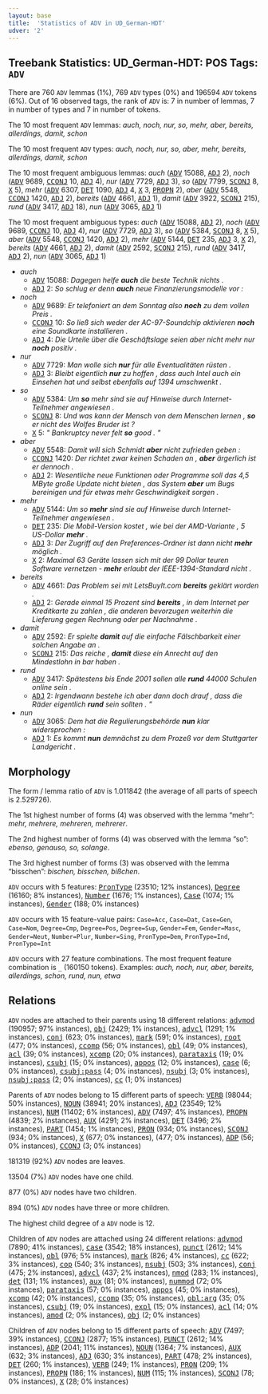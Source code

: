 ```yaml
---
layout: base
title:  'Statistics of ADV in UD_German-HDT'
udver: '2'
---
```


## Treebank Statistics: UD_German-HDT: POS Tags: `ADV`

There are 760 `ADV` lemmas (1%), 769 `ADV` types (0%) and 196594 `ADV` tokens (6%).
Out of 16 observed tags, the rank of `ADV` is: 7 in number of lemmas, 7 in number of types and 7 in number of tokens.

The 10 most frequent `ADV` lemmas: <em>auch, noch, nur, so, mehr, aber, bereits, allerdings, damit, schon</em>

The 10 most frequent `ADV` types:  <em>auch, noch, nur, so, aber, mehr, bereits, allerdings, damit, schon</em>

The 10 most frequent ambiguous lemmas: <em>auch</em> (<tt><a href="de_hdt-pos-ADV.html">ADV</a></tt> 15088, <tt><a href="de_hdt-pos-ADJ.html">ADJ</a></tt> 2), <em>noch</em> (<tt><a href="de_hdt-pos-ADV.html">ADV</a></tt> 9689, <tt><a href="de_hdt-pos-CCONJ.html">CCONJ</a></tt> 10, <tt><a href="de_hdt-pos-ADJ.html">ADJ</a></tt> 4), <em>nur</em> (<tt><a href="de_hdt-pos-ADV.html">ADV</a></tt> 7729, <tt><a href="de_hdt-pos-ADJ.html">ADJ</a></tt> 3), <em>so</em> (<tt><a href="de_hdt-pos-ADV.html">ADV</a></tt> 7799, <tt><a href="de_hdt-pos-SCONJ.html">SCONJ</a></tt> 8, <tt><a href="de_hdt-pos-X.html">X</a></tt> 5), <em>mehr</em> (<tt><a href="de_hdt-pos-ADV.html">ADV</a></tt> 6307, <tt><a href="de_hdt-pos-DET.html">DET</a></tt> 1090, <tt><a href="de_hdt-pos-ADJ.html">ADJ</a></tt> 4, <tt><a href="de_hdt-pos-X.html">X</a></tt> 3, <tt><a href="de_hdt-pos-PROPN.html">PROPN</a></tt> 2), <em>aber</em> (<tt><a href="de_hdt-pos-ADV.html">ADV</a></tt> 5548, <tt><a href="de_hdt-pos-CCONJ.html">CCONJ</a></tt> 1420, <tt><a href="de_hdt-pos-ADJ.html">ADJ</a></tt> 2), <em>bereits</em> (<tt><a href="de_hdt-pos-ADV.html">ADV</a></tt> 4661, <tt><a href="de_hdt-pos-ADJ.html">ADJ</a></tt> 1), <em>damit</em> (<tt><a href="de_hdt-pos-ADV.html">ADV</a></tt> 3922, <tt><a href="de_hdt-pos-SCONJ.html">SCONJ</a></tt> 215), <em>rund</em> (<tt><a href="de_hdt-pos-ADV.html">ADV</a></tt> 3417, <tt><a href="de_hdt-pos-ADJ.html">ADJ</a></tt> 18), <em>nun</em> (<tt><a href="de_hdt-pos-ADV.html">ADV</a></tt> 3065, <tt><a href="de_hdt-pos-ADJ.html">ADJ</a></tt> 1)

The 10 most frequent ambiguous types:  <em>auch</em> (<tt><a href="de_hdt-pos-ADV.html">ADV</a></tt> 15088, <tt><a href="de_hdt-pos-ADJ.html">ADJ</a></tt> 2), <em>noch</em> (<tt><a href="de_hdt-pos-ADV.html">ADV</a></tt> 9689, <tt><a href="de_hdt-pos-CCONJ.html">CCONJ</a></tt> 10, <tt><a href="de_hdt-pos-ADJ.html">ADJ</a></tt> 4), <em>nur</em> (<tt><a href="de_hdt-pos-ADV.html">ADV</a></tt> 7729, <tt><a href="de_hdt-pos-ADJ.html">ADJ</a></tt> 3), <em>so</em> (<tt><a href="de_hdt-pos-ADV.html">ADV</a></tt> 5384, <tt><a href="de_hdt-pos-SCONJ.html">SCONJ</a></tt> 8, <tt><a href="de_hdt-pos-X.html">X</a></tt> 5), <em>aber</em> (<tt><a href="de_hdt-pos-ADV.html">ADV</a></tt> 5548, <tt><a href="de_hdt-pos-CCONJ.html">CCONJ</a></tt> 1420, <tt><a href="de_hdt-pos-ADJ.html">ADJ</a></tt> 2), <em>mehr</em> (<tt><a href="de_hdt-pos-ADV.html">ADV</a></tt> 5144, <tt><a href="de_hdt-pos-DET.html">DET</a></tt> 235, <tt><a href="de_hdt-pos-ADJ.html">ADJ</a></tt> 3, <tt><a href="de_hdt-pos-X.html">X</a></tt> 2), <em>bereits</em> (<tt><a href="de_hdt-pos-ADV.html">ADV</a></tt> 4661, <tt><a href="de_hdt-pos-ADJ.html">ADJ</a></tt> 2), <em>damit</em> (<tt><a href="de_hdt-pos-ADV.html">ADV</a></tt> 2592, <tt><a href="de_hdt-pos-SCONJ.html">SCONJ</a></tt> 215), <em>rund</em> (<tt><a href="de_hdt-pos-ADV.html">ADV</a></tt> 3417, <tt><a href="de_hdt-pos-ADJ.html">ADJ</a></tt> 2), <em>nun</em> (<tt><a href="de_hdt-pos-ADV.html">ADV</a></tt> 3065, <tt><a href="de_hdt-pos-ADJ.html">ADJ</a></tt> 1)


* <em>auch</em>
  * <tt><a href="de_hdt-pos-ADV.html">ADV</a></tt> 15088: <em>Dagegen helfe <b>auch</b> die beste Technik nichts .</em>
  * <tt><a href="de_hdt-pos-ADJ.html">ADJ</a></tt> 2: <em>So schlug er denn <b>auch</b> neue Finanzierungsmodelle vor :</em>
* <em>noch</em>
  * <tt><a href="de_hdt-pos-ADV.html">ADV</a></tt> 9689: <em>Er telefoniert an dem Sonntag also <b>noch</b> zu dem vollen Preis .</em>
  * <tt><a href="de_hdt-pos-CCONJ.html">CCONJ</a></tt> 10: <em>So ließ sich weder der AC-97-Soundchip aktivieren <b>noch</b> eine Soundkarte installieren .</em>
  * <tt><a href="de_hdt-pos-ADJ.html">ADJ</a></tt> 4: <em>Die Urteile über die Geschäftslage seien aber nicht mehr nur <b>noch</b> positiv .</em>
* <em>nur</em>
  * <tt><a href="de_hdt-pos-ADV.html">ADV</a></tt> 7729: <em>Man wolle sich <b>nur</b> für alle Eventualitäten rüsten .</em>
  * <tt><a href="de_hdt-pos-ADJ.html">ADJ</a></tt> 3: <em>Bleibt eigentlich <b>nur</b> zu hoffen , dass auch Intel auch ein Einsehen hat und selbst ebenfalls auf 1394 umschwenkt .</em>
* <em>so</em>
  * <tt><a href="de_hdt-pos-ADV.html">ADV</a></tt> 5384: <em>Um <b>so</b> mehr sind sie auf Hinweise durch Internet-Teilnehmer angewiesen .</em>
  * <tt><a href="de_hdt-pos-SCONJ.html">SCONJ</a></tt> 8: <em>Und was kann der Mensch von dem Menschen lernen , <b>so</b> er nicht des Wolfes Bruder ist ?</em>
  * <tt><a href="de_hdt-pos-X.html">X</a></tt> 5: <em>" Bankruptcy never felt <b>so</b> good . "</em>
* <em>aber</em>
  * <tt><a href="de_hdt-pos-ADV.html">ADV</a></tt> 5548: <em>Damit will sich Schmidt <b>aber</b> nicht zufrieden geben :</em>
  * <tt><a href="de_hdt-pos-CCONJ.html">CCONJ</a></tt> 1420: <em>Der richtet zwar keinen Schaden an , <b>aber</b> ärgerlich ist er dennoch .</em>
  * <tt><a href="de_hdt-pos-ADJ.html">ADJ</a></tt> 2: <em>Wesentliche neue Funktionen oder Programme soll das 4,5 MByte große Update nicht bieten , das System <b>aber</b> um Bugs bereinigen und für etwas mehr Geschwindigkeit sorgen .</em>
* <em>mehr</em>
  * <tt><a href="de_hdt-pos-ADV.html">ADV</a></tt> 5144: <em>Um so <b>mehr</b> sind sie auf Hinweise durch Internet-Teilnehmer angewiesen .</em>
  * <tt><a href="de_hdt-pos-DET.html">DET</a></tt> 235: <em>Die Mobil-Version kostet , wie bei der AMD-Variante , 5 US-Dollar <b>mehr</b> .</em>
  * <tt><a href="de_hdt-pos-ADJ.html">ADJ</a></tt> 3: <em>Der Zugriff auf den Preferences-Ordner ist dann nicht <b>mehr</b> möglich .</em>
  * <tt><a href="de_hdt-pos-X.html">X</a></tt> 2: <em>Maximal 63 Geräte lassen sich mit der 99 Dollar teuren Software vernetzen - <b>mehr</b> erlaubt der IEEE-1394-Standard nicht .</em>
* <em>bereits</em>
  * <tt><a href="de_hdt-pos-ADV.html">ADV</a></tt> 4661: <em>Das Problem sei mit LetsBuyIt.com <b>bereits</b> geklärt worden .</em>
  * <tt><a href="de_hdt-pos-ADJ.html">ADJ</a></tt> 2: <em>Gerade einmal 15 Prozent sind <b>bereits</b> , in dem Internet per Kreditkarte zu zahlen , die anderen bevorzugen weiterhin die Lieferung gegen Rechnung oder per Nachnahme .</em>
* <em>damit</em>
  * <tt><a href="de_hdt-pos-ADV.html">ADV</a></tt> 2592: <em>Er spielte <b>damit</b> auf die einfache Fälschbarkeit einer solchen Angabe an .</em>
  * <tt><a href="de_hdt-pos-SCONJ.html">SCONJ</a></tt> 215: <em>Das reiche , <b>damit</b> diese ein Anrecht auf den Mindestlohn in bar haben .</em>
* <em>rund</em>
  * <tt><a href="de_hdt-pos-ADV.html">ADV</a></tt> 3417: <em>Spätestens bis Ende 2001 sollen alle <b>rund</b> 44000 Schulen online sein .</em>
  * <tt><a href="de_hdt-pos-ADJ.html">ADJ</a></tt> 2: <em>Irgendwann bestehe ich aber dann doch drauf , dass die Räder eigentlich <b>rund</b> sein sollten . "</em>
* <em>nun</em>
  * <tt><a href="de_hdt-pos-ADV.html">ADV</a></tt> 3065: <em>Dem hat die Regulierungsbehörde <b>nun</b> klar widersprochen :</em>
  * <tt><a href="de_hdt-pos-ADJ.html">ADJ</a></tt> 1: <em>Es kommt <b>nun</b> demnächst zu dem Prozeß vor dem Stuttgarter Landgericht .</em>

## Morphology

The form / lemma ratio of `ADV` is 1.011842 (the average of all parts of speech is 2.529726).

The 1st highest number of forms (4) was observed with the lemma “mehr”: <em>mehr, mehrere, mehreren, mehrerer</em>.

The 2nd highest number of forms (4) was observed with the lemma “so”: <em>ebenso, genauso, so, solange</em>.

The 3rd highest number of forms (3) was observed with the lemma “bisschen”: <em>bischen, bisschen, bißchen</em>.

`ADV` occurs with 5 features: <tt><a href="de_hdt-feat-PronType.html">PronType</a></tt> (23510; 12% instances), <tt><a href="de_hdt-feat-Degree.html">Degree</a></tt> (16160; 8% instances), <tt><a href="de_hdt-feat-Number.html">Number</a></tt> (1676; 1% instances), <tt><a href="de_hdt-feat-Case.html">Case</a></tt> (1074; 1% instances), <tt><a href="de_hdt-feat-Gender.html">Gender</a></tt> (188; 0% instances)

`ADV` occurs with 15 feature-value pairs: `Case=Acc`, `Case=Dat`, `Case=Gen`, `Case=Nom`, `Degree=Cmp`, `Degree=Pos`, `Degree=Sup`, `Gender=Fem`, `Gender=Masc`, `Gender=Neut`, `Number=Plur`, `Number=Sing`, `PronType=Dem`, `PronType=Ind`, `PronType=Int`

`ADV` occurs with 27 feature combinations.
The most frequent feature combination is `_` (160150 tokens).
Examples: <em>auch, noch, nur, aber, bereits, allerdings, schon, rund, nun, etwa</em>


## Relations

`ADV` nodes are attached to their parents using 18 different relations: <tt><a href="de_hdt-dep-advmod.html">advmod</a></tt> (190957; 97% instances), <tt><a href="de_hdt-dep-obj.html">obj</a></tt> (2429; 1% instances), <tt><a href="de_hdt-dep-advcl.html">advcl</a></tt> (1291; 1% instances), <tt><a href="de_hdt-dep-conj.html">conj</a></tt> (623; 0% instances), <tt><a href="de_hdt-dep-mark.html">mark</a></tt> (591; 0% instances), <tt><a href="de_hdt-dep-root.html">root</a></tt> (477; 0% instances), <tt><a href="de_hdt-dep-ccomp.html">ccomp</a></tt> (56; 0% instances), <tt><a href="de_hdt-dep-obl.html">obl</a></tt> (49; 0% instances), <tt><a href="de_hdt-dep-acl.html">acl</a></tt> (39; 0% instances), <tt><a href="de_hdt-dep-xcomp.html">xcomp</a></tt> (20; 0% instances), <tt><a href="de_hdt-dep-parataxis.html">parataxis</a></tt> (19; 0% instances), <tt><a href="de_hdt-dep-csubj.html">csubj</a></tt> (15; 0% instances), <tt><a href="de_hdt-dep-appos.html">appos</a></tt> (12; 0% instances), <tt><a href="de_hdt-dep-case.html">case</a></tt> (6; 0% instances), <tt><a href="de_hdt-dep-csubj-pass.html">csubj:pass</a></tt> (4; 0% instances), <tt><a href="de_hdt-dep-nsubj.html">nsubj</a></tt> (3; 0% instances), <tt><a href="de_hdt-dep-nsubj-pass.html">nsubj:pass</a></tt> (2; 0% instances), <tt><a href="de_hdt-dep-cc.html">cc</a></tt> (1; 0% instances)

Parents of `ADV` nodes belong to 15 different parts of speech: <tt><a href="de_hdt-pos-VERB.html">VERB</a></tt> (98044; 50% instances), <tt><a href="de_hdt-pos-NOUN.html">NOUN</a></tt> (38941; 20% instances), <tt><a href="de_hdt-pos-ADJ.html">ADJ</a></tt> (23549; 12% instances), <tt><a href="de_hdt-pos-NUM.html">NUM</a></tt> (11402; 6% instances), <tt><a href="de_hdt-pos-ADV.html">ADV</a></tt> (7497; 4% instances), <tt><a href="de_hdt-pos-PROPN.html">PROPN</a></tt> (4839; 2% instances), <tt><a href="de_hdt-pos-AUX.html">AUX</a></tt> (4291; 2% instances), <tt><a href="de_hdt-pos-DET.html">DET</a></tt> (3496; 2% instances), <tt><a href="de_hdt-pos-PART.html">PART</a></tt> (1454; 1% instances), <tt><a href="de_hdt-pos-PRON.html">PRON</a></tt> (934; 0% instances), <tt><a href="de_hdt-pos-SCONJ.html">SCONJ</a></tt> (934; 0% instances), <tt><a href="de_hdt-pos-X.html">X</a></tt> (677; 0% instances),  (477; 0% instances), <tt><a href="de_hdt-pos-ADP.html">ADP</a></tt> (56; 0% instances), <tt><a href="de_hdt-pos-CCONJ.html">CCONJ</a></tt> (3; 0% instances)

181319 (92%) `ADV` nodes are leaves.

13504 (7%) `ADV` nodes have one child.

877 (0%) `ADV` nodes have two children.

894 (0%) `ADV` nodes have three or more children.

The highest child degree of a `ADV` node is 12.

Children of `ADV` nodes are attached using 24 different relations: <tt><a href="de_hdt-dep-advmod.html">advmod</a></tt> (7890; 41% instances), <tt><a href="de_hdt-dep-case.html">case</a></tt> (3542; 18% instances), <tt><a href="de_hdt-dep-punct.html">punct</a></tt> (2612; 14% instances), <tt><a href="de_hdt-dep-obl.html">obl</a></tt> (976; 5% instances), <tt><a href="de_hdt-dep-mark.html">mark</a></tt> (826; 4% instances), <tt><a href="de_hdt-dep-cc.html">cc</a></tt> (622; 3% instances), <tt><a href="de_hdt-dep-cop.html">cop</a></tt> (540; 3% instances), <tt><a href="de_hdt-dep-nsubj.html">nsubj</a></tt> (503; 3% instances), <tt><a href="de_hdt-dep-conj.html">conj</a></tt> (475; 2% instances), <tt><a href="de_hdt-dep-advcl.html">advcl</a></tt> (437; 2% instances), <tt><a href="de_hdt-dep-nmod.html">nmod</a></tt> (283; 1% instances), <tt><a href="de_hdt-dep-det.html">det</a></tt> (131; 1% instances), <tt><a href="de_hdt-dep-aux.html">aux</a></tt> (81; 0% instances), <tt><a href="de_hdt-dep-nummod.html">nummod</a></tt> (72; 0% instances), <tt><a href="de_hdt-dep-parataxis.html">parataxis</a></tt> (57; 0% instances), <tt><a href="de_hdt-dep-appos.html">appos</a></tt> (45; 0% instances), <tt><a href="de_hdt-dep-xcomp.html">xcomp</a></tt> (42; 0% instances), <tt><a href="de_hdt-dep-ccomp.html">ccomp</a></tt> (35; 0% instances), <tt><a href="de_hdt-dep-obl-arg.html">obl:arg</a></tt> (35; 0% instances), <tt><a href="de_hdt-dep-csubj.html">csubj</a></tt> (19; 0% instances), <tt><a href="de_hdt-dep-expl.html">expl</a></tt> (15; 0% instances), <tt><a href="de_hdt-dep-acl.html">acl</a></tt> (14; 0% instances), <tt><a href="de_hdt-dep-amod.html">amod</a></tt> (2; 0% instances), <tt><a href="de_hdt-dep-obj.html">obj</a></tt> (2; 0% instances)

Children of `ADV` nodes belong to 15 different parts of speech: <tt><a href="de_hdt-pos-ADV.html">ADV</a></tt> (7497; 39% instances), <tt><a href="de_hdt-pos-CCONJ.html">CCONJ</a></tt> (2877; 15% instances), <tt><a href="de_hdt-pos-PUNCT.html">PUNCT</a></tt> (2612; 14% instances), <tt><a href="de_hdt-pos-ADP.html">ADP</a></tt> (2041; 11% instances), <tt><a href="de_hdt-pos-NOUN.html">NOUN</a></tt> (1364; 7% instances), <tt><a href="de_hdt-pos-AUX.html">AUX</a></tt> (632; 3% instances), <tt><a href="de_hdt-pos-ADJ.html">ADJ</a></tt> (630; 3% instances), <tt><a href="de_hdt-pos-PART.html">PART</a></tt> (478; 2% instances), <tt><a href="de_hdt-pos-DET.html">DET</a></tt> (260; 1% instances), <tt><a href="de_hdt-pos-VERB.html">VERB</a></tt> (249; 1% instances), <tt><a href="de_hdt-pos-PRON.html">PRON</a></tt> (209; 1% instances), <tt><a href="de_hdt-pos-PROPN.html">PROPN</a></tt> (186; 1% instances), <tt><a href="de_hdt-pos-NUM.html">NUM</a></tt> (115; 1% instances), <tt><a href="de_hdt-pos-SCONJ.html">SCONJ</a></tt> (78; 0% instances), <tt><a href="de_hdt-pos-X.html">X</a></tt> (28; 0% instances)

